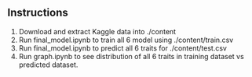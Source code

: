 ## Instructions

1. Download and extract Kaggle data into ./content
2. Run final_model.ipynb to train all 6 model using ./content/train.csv
3. Run final_model.ipynb to predict all 6 traits for ./content/test.csv
4. Run graph.ipynb to see distribution of all 6 traits in training dataset vs predicted dataset.
